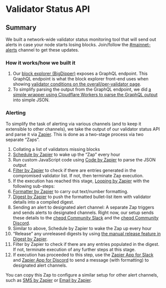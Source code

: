 # Validator Status API

## Summary

We built a network-wide validator status monitoring tool that will send out alerts in case your node starts losing blocks. Join/follow the [#mainnet-alerts](https://cheqd-community.slack.com/archives/C03R186FKB4) channel to get these updates.

### How it works/how we built it

1. Our [block explorer (BigDipper)](https://explorer.cheqd.io/) exposes a GraphQL endpoint. This GraphQL endpoint is what the block explorer front-end uses when showing [validator conditions on the overall/per-validator page](https://explorer.cheqd.io/validators).
2. To simplify parsing the output from the GraphQL endpoint, we did [a simple wrapper using Cloudflare Workers to parse the GraphQL output](https://github.com/cheqd/validator-status) into simple JSON.

### Alerting

To simplify the task of alerting via various channels (and to keep it extensible to other channels), we take the output of our validator status API and parse it via [Zapier](https://zapier.com/). This is done as a two-stage process via two separate “Zaps”.

1. Collating a list of validators missing blocks
2. [Schedule by Zapier](https://zapier.com/apps/schedule/integrations) to wake up the “Zap” every hour
3. Run custom JavaScript code using [Code by Zapier](https://zapier.com/apps/code/integrations) to parse the JSON output
4. [Filter by Zapier](https://zapier.com/apps/filter/integrations) to check if there are entries generated in the compromised validator list. If not, then terminate Zap execution.
5. If the execution has reached this stage, [Looping by Zapier](https://zapier.com/apps/looping/integrations) with the following sub-steps:
6. [Formatter by Zapier](https://zapier.com/apps/formatter/integrations) to carry out text/number formatting.
7. [Digest by Zapier](https://zapier.com/apps/digest/integrations) to push the formatted bullet-list item with validator details into a compiled digest.
8. Sending an alert to designated alert channel: A separate Zap triggers and sends alerts to designated channels. Right now, our setup sends these details to the [cheqd Community Slack](http://cheqd.link/join-cheqd-slack) and the [cheqd Community Discord](http://cheqd.link/discord-github).
9. Similar to above, Schedule by Zapier to wake the Zap up every hour
10. “Release” any unreleased digests by using [the manual release feature in Digest by Zapier](https://zapier.com/help/create/storage-and-digests/compile-data-in-a-digest-in-zaps#release-the-content-of-the-digest).
11. Filter by Zapier to check if there are any entries populated in the digest. If not, terminate execution of any further steps at this stage.
12. If execution has proceeded to this step, use the [Zapier App for Slack](https://zapier.com/apps/slack/integrations) and [Zapier App for Discord](https://zapier.com/apps/discord/integrations) to send a message (with formatting) to designated alert channels.

You can copy this Zap to configure a similar setup for other alert channels, such as [SMS by Zapier](https://zapier.com/apps/sms/integrations) or [Email by Zapier](https://zapier.com/apps/email/integrations).
